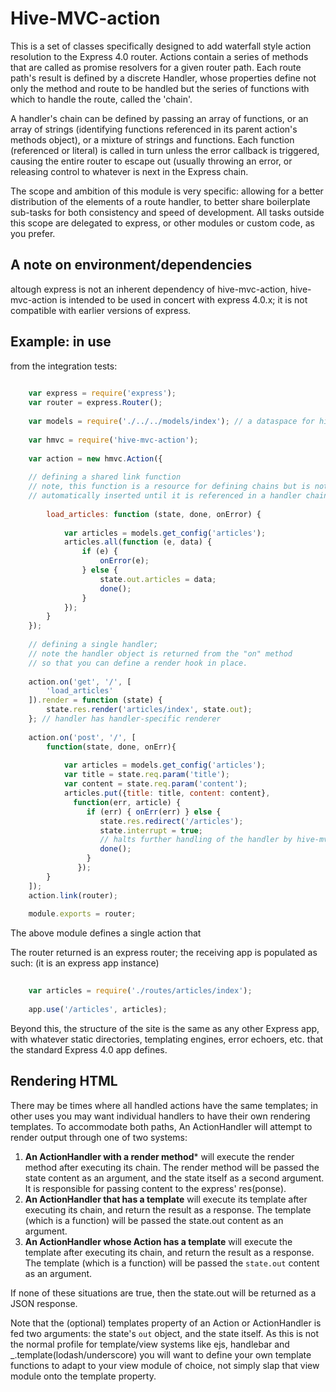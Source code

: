 # Hive-MVC-action

This is a set of classes specifically designed to add waterfall style action resolution to the Express 4.0 router. 
Actions contain a series of methods that are called as promise resolvers for a given router path. Each route path's 
result is defined by a discrete Handler, whose properties define not only the method and route to be handled
but the series of functions with which to handle the route, called the 'chain'. 

A handler's chain can be defined by passing an array of functions, or an array of strings 
(identifying functions referenced in its parent action's methods object), or a mixture of strings and functions.
Each function (referenced or literal) is called in turn unless the error callback is triggered, causing the entire
router to escape out (usually throwing an error, or releasing control to whatever is next in the Express chain. 

The scope and ambition of this module is very specific: allowing for a better distribution of the elements of a route
handler, to better share boilerplate sub-tasks for both consistency and speed of development. All tasks outside this 
scope are delegated to express, or other modules or custom code, as you prefer.

## A note on environment/dependencies

altough express is not an inherent dependency of hive-mvc-action, hive-mvc-action is intended to be used
in concert with express 4.0.x; it is not compatible with earlier versions of express. 

## Example: in use

from the integration tests:

``` javascript
    
    var express = require('express');
    var router = express.Router();
    
    var models = require('./../../models/index'); // a dataspace for hive-model (see)
    
    var hmvc = require('hive-mvc-action');
    
    var action = new hmvc.Action({
    
    // defining a shared link function 
    // note, this function is a resource for defining chains but is not
    // automatically inserted until it is referenced in a handler chain
    
        load_articles: function (state, done, onError) {
        
            var articles = models.get_config('articles');
            articles.all(function (e, data) {
                if (e) {
                    onError(e);
                } else {
                    state.out.articles = data;
                    done();
                }
            });
        }
    });
    
    // defining a single handler;
    // note the handler object is returned from the "on" method
    // so that you can define a render hook in place. 
    
    action.on('get', '/', [
        'load_articles'
    ]).render = function (state) {
        state.res.render('articles/index', state.out);
    }; // handler has handler-specific renderer
    
    action.on('post', '/', [
        function(state, done, onErr){
            
            var articles = models.get_config('articles');
            var title = state.req.param('title');
            var content = state.req.param('content');
            articles.put({title: title, content: content}, 
              function(err, article) {
                 if (err) { onErr(err) } else {
                    state.res.redirect('/articles');
                    state.interrupt = true; 
                    // halts further handling of the handler by hive-mvc-action
                    done();
                 }
               });
        }
    ]);
    action.link(router);
    
    module.exports = router;

```

The above module defines a single action that 

The router returned is an express router; the receiving app is populated as such:
(it is an express app instance) 

``` javascript
    
    var articles = require('./routes/articles/index');
    
    app.use('/articles', articles);

```

Beyond this, the structure of the site is the same as any other Express app, with whatever static 
directories, templating engines, error echoers, etc. that the standard Express 4.0 app defines. 

## Rendering HTML 

There may be times where all handled actions have the same templates; 
in other uses you may want individual handlers to have their own rendering templates. 
To accommodate both paths, An ActionHandler will attempt to render output through one of two systems:

1. **An ActionHandler with a render method*** will execute the render method after executing its chain.
   The render method will be passed the state content as an argument, and the state itself as a second argument.
   It is responsible for passing content to the express' 
   res(ponse). 
2. **An ActionHandler that has a template** will execute its template after executing its chain, 
   and return the result as a response.
   The template (which is a function) will be passed the state.out content as an argument. 
3. **An ActionHandler whose Action has a template** will execute the template after executing its chain, 
   and return the result as a response. The template (which is a function) 
   will be passed the `state.out` content as an argument. 

If none of these situations are true, then the state.out will be returned as a JSON response.

Note that the (optional) templates property of an Action or ActionHandler 
is fed two arguments: the state's `out` object, and the state itself. 
As this is not the normal profile for template/view systems like ejs, 
handlebar and _.template(lodash/underscore) you will want to define your own template functions to adapt to your 
view module of choice, not simply slap that view module onto the template property. 
